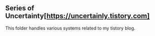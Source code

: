 ## Series of Uncertainty[https://uncertainly.tistory.com]
This folder handles various systems related to my tistory blog.
